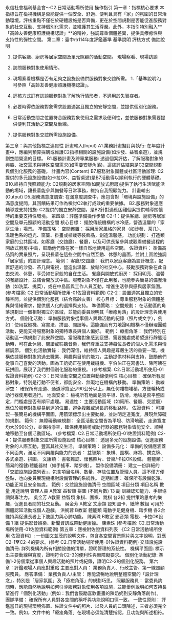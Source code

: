 永信社會福利基金會～C2.日常活動場所使用 操作指引
第一章：指標核心要求
本指標旨在檢視機構是否能提供一個安全、舒適、便利且具有「家」的氛圍的日常活動環境。評核重點不僅在於硬體設施是否齊備，更在於空間規劃是否能促進服務對象的社交互動、支持個別化需求，並維護其生活尊嚴。此外，本指引特別融入**「高齡友善健康照護機構認證」**的精神，強調尊重個體差異，提供具療癒性與支持性的彈性空間。
第二章：臺中市114年度評鑑基準
基準說明
評核方式
備註說明
1. 提供客廳、廚房等居家空間及單元照顧的活動空間。
現場察看、現場訪談
1. 訪問服務對象使用情形。
2. 現場察看機構是否有足夠之設施設備供服務對象交誼所需。
1.「基準說明2」可參照「高齡友善健康照護機構認證」。
2. 評核方式訂有訪談服務對象了解執行情形者，不適用於失智症者。
2. 必要時得依服務對象需求設置適當且獨立的安靜空間，並提供個別化服務。


3. 日常活動空間之位置符合服務對象使用之需求及便利性，並依服務對象需要提供便利其活動之空間及動線。


4. 提供服務對象交誼所需設施設備。


第三章：與其他指標之連貫性
計畫輸入(Input)
A1.業務計畫擬訂與執行: 在年度計畫中，應編列預算採購或維護C2指標相關的設施設備(如沙發、益智桌遊)，並規劃空間營造的目標。
B1.服務計畫及跨專業服務: 透過個案評估，了解服務對象的興趣、社交需求與特殊空間需求(如需要安靜角落)，這些評估結果是C2空間規劃與個別化服務的基礎。
計畫內容(Content)
B7.服務對象團體或社區活動辦理: C2提供的多元設施設備(如卡拉OK、益智桌遊)是B7活動得以順利執行的硬體基礎。
B10.維持自我照顧能力: C2規劃的居家空間(如開放式廚房)提供了執行生活賦能活動的場域，讓長輩能參與備餐等日常事務，維持自我照顧能力。
計畫輸出(Output)
D5.服務滿意度調查: 在滿意度調查中，應包含對「環境與設施設備」的滿意度提問，其回饋結果可作為檢討C2執行成效的重要依據。
B2.服務對象適應輔導或支持措施: C2提供的獨立安靜空間，是B2針對適應困難個案提供輔導關懷時的重要支持性環境。
第四章：評鑑準備操作步驟
C2-1：提供客廳、廚房等居家空間及單元照顧的活動空間
核心目標： 擺脫傳統機構的冰冷感，營造溫馨的「家庭生活」場景。
準備策略：
空間佈置： 採用居家風格的家具（如沙發、茶几）、溫暖色系的燈光、窗簾、掛畫或植栽等裝飾品，創造溫馨感。
功能規劃： 打造類家庭的公共區域，如客廳（交誼廳）、餐廳，以及可供長輩參與或觀看備餐過程的開放式廚房/中島，鼓勵他們像在家一樣自然地使用這些空間。
佐證資料： 準備高品質的實景照片，呈現長輩在這些空間中自然互動、休憩的畫面，並附上圖說強調「居家感」的設計理念。
範例：
客廳/交誼廳： 我們以家庭客廳為設計概念，配置舒適的沙發、茶几與電視，營造出溫馨、放鬆的社交中心，鼓勵服務對象在此自由交流、休憩，享受如在家般的自在生活。
餐廳與開放式廚房： 採用明亮、溫馨的餐廳設計，並結合開放式中島。服務對象不僅在此用餐，也能參與簡易的備餐活動（如洗菜、挑菜），或在中島區與工作人員互動，增進生活參與感與居家氛圍。
(參考檔案: C2.日常活動場所使用-01佐證資料範例)
C2-2：設置適當且獨立的安靜空間，並提供個別化服務（結合高齡友善）
核心目標： 尊重服務對象的個體差異與情緒需求，提供個人化的選擇與支持。
準備策略：
空間規劃： 在活動區的角落規劃出一個相對獨立的區域，並能向委員說明其「療癒角落」的設計理念與使用方式。
個別化活動： 準備服務對象從事個人興趣活動的紀錄（照片或文字），例如：使用裁縫機、寫書法、拼圖、閱讀等。這能強而有力地證明機構不僅辦理團體活動，更能支持服務對象的獨特專長與個人偏好。
範例：
療癒角落： 我們特別在活動區一隅規劃了此安靜空間。當服務對象感到疲憊、需要獨處或希望進行靜態活動時，可在此休憩、閱讀或聆聽音樂，我們尊重並支持每位長者的個人化需求與情緒調節。
個別化活動實錄： 我們深信，維持個人興趣是尊嚴生活的重要一環。機構依據服務對象的過去職業、興趣與目前的能力，主動提供材料與支持，鼓勵他們從事自己喜愛的活動。圖為王奶奶正在使用裁縫機、李伯伯正在寫書法、陳阿姨在玩拼圖，展現了我們對個別化服務的重視。
(參考檔案: C2.日常活動場所使用-01佐證資料範例)
C2-3：日常活動空間之位置與動線便利性
核心目標： 確保所有服務對象，特別是行動不便者，都能安全、無礙地在機構內移動。
準備策略：
動線淨空： 確保所有走道、通道淨寬至少90公分以上，無任何雜物堆積，方便輪椅或助行器使用者通行。
地面安全： 檢視所有地面是否平坦、防滑，地毯是否平整固定，門檻處是否有順平處理。
易達性： 主要活動區域（如廁所、餐廳、交誼廳）應位於服務對象容易到達的位置，避免複雜或過長的移動路徑。
佐證資料： 可繪製一張簡易的機構平面圖，用箭頭標示出主要動線，並註明走道寬度，展現無障礙的規劃。
範例：
無障礙動線規劃： 全區活動空間皆為平坦、防滑地面，走道寬度均大於90公分，並保持淨空，確保使用輪椅或助行器的服務對象皆能安全、順暢地移動至各個活動區域。
(參考檔案: C2.日常活動場所使用-01佐證資料範例)
C2-4：提供服務對象交誼所需設施設備
核心目標： 透過多元的設施設備，促進服務對象的人際互動，豐富其社交生活。
準備策略：
設備多元化： 準備的設備應涵蓋不同面向，滿足不同興趣與能力的長者：
益智類： 象棋、圍棋、麻將、撲克牌、各式桌遊、拼圖。
文康類： 書報雜誌、懷舊照片、音樂/卡拉OK設備。
體能類： 簡易的復健/體能器材（如手搖車、踏步機）。
製作設備清冊： 建立一份詳細的「交誼設施設備列表」，包含項目名稱、數量、存放位置及管理人員。這不僅方便盤點，也向委員展現機構對設備管理的系統性。
定期維護： 確保所有設備乾淨、功能正常且安全無虞。
範例：交誼設施設備清冊
空間區域
項目分類
項目名稱
數量
用途說明
管理人員
A教室
益智類
拼圖 (不同片數)
13 副
訓練認知能力、手眼協調與專注力。
吳金芳
A教室
益智類
象棋、圍棋、跳棋
各2組
提供策略思考的樂趣，促進長者間的社交互動。
吳金芳
A教室
文康類
認知圖卡、紙牌
數組
可用於團體認知活動或個人遊戲。
洪婉蓉
B教室
體能類
電動手足健身機、踏步機
各2台
維持與促進長者上下肢肌力與心肺功能。
陳素珠
B教室
影音類
電視、卡拉OK設備
1 組
提供影音娛樂、新聞資訊或帶動健康操。
陳素珠
(參考檔案: C2.日常活動場所使用-01佐證資料範例)
第五章：應檢附佐證資料列表
《C2 日常活動場所使用 佐證資料》: 一份圖文並茂的說明文件，包含各空間實景照片與文字說明，對應C2-1至C2-4的要求。(參考 C2.日常活動場所使用-01佐證資料範例)
交誼設施設備清冊: 詳列機構內所有相關設備的清單，證明管理的系統性。
機構平面圖: 標示出主要動線與寬度，證明符合C2-3的便利性與無障礙要求。
個別化活動紀錄: 準備1-2份個案從事個人興趣活動的照片或紀錄，證明C2-2的個別化服務。
第六章：評鑑現場人員應對重點
主要應對人員： 業務負責人、行政主管、第一線照顧服務員。
應答準備：
業務負責人/主管： 應能流暢地說明整體空間的「設計理念」，特別是「居家氛圍」及「療癒角落」的規劃巧思。
照顧服務員： 當委員詢問時，應能自然地說明如何引導服務對象使用各項設施，並能舉例說明如何支持長輩進行「個別化活動」(例如：我們會鼓勵喜歡畫畫的陳奶奶到安靜角落創作)。
團隊準備： 確保所有人員對各空間的稱呼與功能說明口徑一致。
一致性原則： 評鑑當日的現場環境佈置、佐證文件中的照片、以及人員的口頭陳述，三者必須完全一致。例如，文件中的「療癒角落」在現場必須能清楚指認，且功能與所述相符。